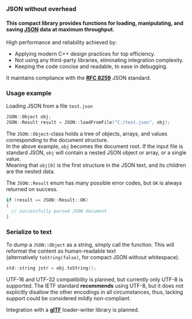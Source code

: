 ### JSON without overhead
#### This compact library provides functions for loading, manipulating, and saving [JSON](https://www.json.org/json-en.html) data at maximum throughput.
High performance and reliability achieved by:
  - Applying modern C++ design practices for top efficiency.
  - Not using any third-party libraries, eliminating integration complexity.
  - Keeping the code concise and readable, to ease in debugging.

It maintains compliance with the **[RFC 8259](https://datatracker.ietf.org/doc/html/rfc8259)** JSON standard.

### Usage example
Loading JSON from a file `test.json`
```c
JSON::Object obj;
JSON::Result result = JSON::loadFromFile("C:/test.json", obj);
```
The `JSON::Object`-class holds a tree of objects, arrays, and values corresponding to the document structure.<br/> 
In the above example, `obj` becomes the document root. If the input file is standard JSON, `obj` will contain a nested JSON object or array, or a single value.<br/> 
Meaning that `obj[0]` is the first structure in the JSON text, and its children are the nested data.

The `JSON::Result` enum has many possible error codes, but `OK` is always returned on success.
```c
if (result == JSON::Result::OK)
{
  // successfully parsed JSON document
}
```

### Serialize to text
To dump a `JSON::Object` as a string, simply call the function. This will reformat the content as human-readable text<br/> (alternatively `toString(false)`, for compact JSON without whitespace).
```c
std::string jstr = obj.toString();
```


UTF-16 and UTF-32 compatibility is planned, but currently only UTF-8 is supported. 
The IETF standard __recommends__ using UTF-8, but it does not explicitly disallow the other encodings in all circumstances, thus, lacking support could be considered mildly non-compliant.

Integration with a **[glTF](https://github.com/KhronosGroup/glTF)** loader-writer library is planned.
